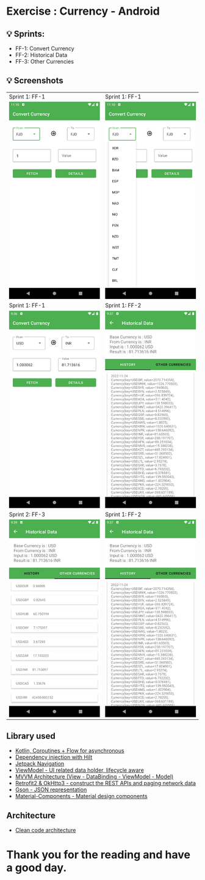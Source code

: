 # Exercise : Currency - Android

## 💡 Sprints:

- FF-1: Convert Currency
- FF-2: Historical Data
- FF-3: Other Currencies

## 💡 Screenshots

<table>
  <tr>
     <td>Sprint 1: FF-1</td>
     <td>Sprint 1: FF-1</td>

  </tr>
  <tr>
    <td valign="top"><img src="https://github.com/pratapsolanki/AndelaPractical/blob/main/results/1.png" ></td>
    <td valign="top"><img src="https://github.com/pratapsolanki/AndelaPractical/blob/main/results/2.png"></td>
  </tr>
    <tr>
    <td>Sprint 1: FF-1</td>
    <td>Sprint 1: FF-2</td>

  </tr>
   <tr>
    <td valign="top"><img src="https://github.com/pratapsolanki/AndelaPractical/blob/main/results/3.png"></td>
    <td valign="top"><img src="https://github.com/pratapsolanki/AndelaPractical/blob/main/results/4.png"></td>

  </tr>
   <tr>
    <td>Sprint 2: FF-3</td>
    <td>Sprint 1: FF-2</td>

  </tr>
  <tr>
    <td valign="top"><img src="https://github.com/pratapsolanki/AndelaPractical/blob/main/results/5.png"></td>
     <td valign="top"><img src="https://github.com/pratapsolanki/AndelaPractical/blob/main/results/4.png"></td>
  </tr>
  </table>

## Library used

- [Kotlin, Coroutines + Flow for asynchronous](https://developer.android.com/kotlin/coroutines)
- [Dependency injection with Hilt](https://developer.android.com/training/dependency-injection/hilt-android)
- [Jetpack Navigation](https://developer.android.com/guide/navigation/)
- [ViewModel - UI related data holder, lifecycle aware](https://developer.android.com/topic/libraries/architecture/viewmodel)
- [MVVM Architecture (View - DataBinding - ViewModel - Model)](https://developer.android.com/topic/libraries/view-binding)
- [Retrofit2 & OkHttp3 - construct the REST APIs and paging network data](https://square.github.io/retrofit/)
- [Gson - JSON representation](https://github.com/google/gson)
- [Material-Components - Material design components](https://material.io/design)

##  Architecture
 - [Clean code architecture](https://github.com/jbsolutions2008/Android-Clean-Architecture-MVVM-Hilt)


# Thank you  for the reading and have a good day.

